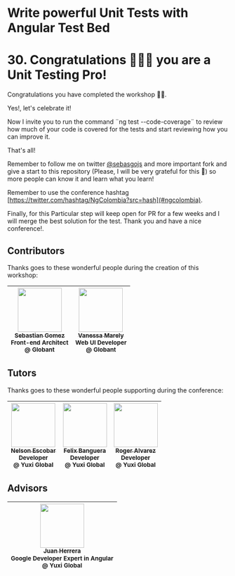 # Write powerful Unit Tests with Angular Test Bed

# 30. Congratulations 🎉🎉🎉 you are a Unit Testing Pro!

Congratulations you have completed the workshop 👯🏿‍.

Yes!, let's celebrate it!

Now I invite you to run the command ¨ng test --code-coverage¨ to review how much of your code is covered for the tests and start reviewing how you can improve it.

That's all!

Remember to follow me on twitter [@sebasgojs](https://twitter.com/sebasgojs) and more important fork and give a start to this repository (Please, I will be very grateful for this 🙏) so more people can know it and learn what you learn!

Remember to use the conference hashtag [https://twitter.com/hashtag/NgColombia?src=hash](#ngcolombia).

Finally, for this Particular step will keep open for PR for a few weeks and I will merge the best solution for the test. Thank you and have a nice conference!.

## Contributors

Thanks goes to these wonderful people during the creation of this workshop:

<!-- ALL-CONTRIBUTORS-LIST:START - Do not remove or modify this section -->
<!-- prettier-ignore -->
| [<img src="https://avatars2.githubusercontent.com/u/2058936?s=400&u=bea0f4e7c6a1cca4e2cf8b770494149aca4c14c2&v=4" width="100px;"/><br /><sub><b>Sebastian Gomez</b></sub>](https://twitter.com/sebasgojs)<br /><sub>Front-end Architect <br />@ Globant </sub> | [<img src="https://avatars1.githubusercontent.com/u/4331491?s=460&v=4" width="100px;"/><br /><sub><b>Vanessa Marely</b></sub>](https://twitter.com/vanessamarely )<br /><sub>Web UI Developer <br />@ Globant</sub> |
| :--------------------------------------------------------------------------------------------------------------------------------------------------------------------------------: | :-------------------------------------------------------------------------------------------------------------------------------------------------------------------------------: |


<!-- ALL-CONTRIBUTORS-LIST:END -->

## Tutors

Thanks goes to these wonderful people supporting during the conference:

<!-- ALL-CONTRIBUTORS-LIST:START - Do not remove or modify this section -->
<!-- prettier-ignore -->
| [<img src="https://i.imgur.com/tzrn4sk.png" width="100px;"/><br /><sub><b>Nelson Escobar</b></sub>](https://twitter.com/nelsonholic)<br /><sub>Developer <br />@ Yuxi Global</sub> | [<img src="https://i.imgur.com/6zTPxlH.jpg" width="100px;"/><br /><sub><b>Felix Banguera</b></sub>](https://twitter.com/JFBanguera)<br /><sub>Developer <br />@ Yuxi Global</sub> | [<img src="https://i.imgur.com/J18hfch.png" width="100px;"/><br /><sub><b>Roger Alvarez</b></sub>](https://twitter.com/rroyalcas)<br /><sub>Developer <br />@ Yuxi Global</sub> |
| :--------------------------------------------------------------------------------------------------------------------------------------------------------------------------------: | :-------------------------------------------------------------------------------------------------------------------------------------------------------------------------------: | :-----------------------------------------------------------------------------------------------------------------------------------------------------------------------------: |


<!-- ALL-CONTRIBUTORS-LIST:END -->

## Advisors

<!-- ALL-CONTRIBUTORS-LIST:START - Do not remove or modify this section -->
<!-- prettier-ignore -->
| [<img src="https://avatars1.githubusercontent.com/u/3171900?s=460&v=4" width="100px;"/><br /><sub><b>Juan Herrera</b></sub>](https://twitter.com/sebasgojs)<br /><sub>Google Developer Expert in Angular <br />@ Yuxi Global </sub> |
| :--------------------------------------------------------------------------------------------------------------------------------------------------------------------------------: |

<!-- ALL-CONTRIBUTORS-LIST:END -->
